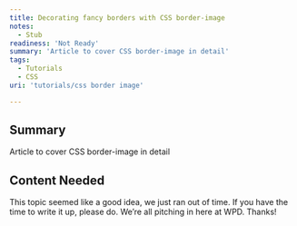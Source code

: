 ```yaml
---
title: Decorating fancy borders with CSS border-image
notes:
  - Stub
readiness: 'Not Ready'
summary: 'Article to cover CSS border-image in detail'
tags:
  - Tutorials
  - CSS
uri: 'tutorials/css border image'

---
```

## <span>Summary</span>

Article to cover CSS border-image in detail

## <span>Content Needed</span>

This topic seemed like a good idea, we just ran out of time. If you have the time to write it up, please do. We’re all pitching in here at WPD. Thanks!
